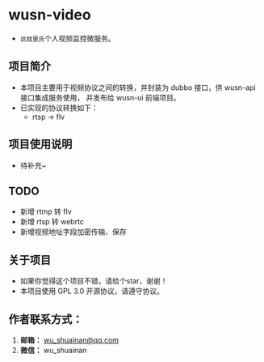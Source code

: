 # wusn-video
- `达娃里氏`个人视频监控微服务。

## 项目简介
- 本项目主要用于视频协议之间的转换，并封装为 dubbo 接口，供 wusn-api 接口集成服务使用， 并发布给 wusn-ui 前端项目。
- 已实现的协议转换如下：
  - rtsp -> flv

## 项目使用说明
- 待补充~

## TODO
- 新增 rtmp 转 flv
- 新增 rtsp 转 webrtc
- 新增视频地址字段加密传输、保存

## 关于项目
- 如果你觉得这个项目不错，请给个star，谢谢！
- 本项目使用 GPL 3.0 开源协议，请遵守协议。

## 作者联系方式：
1. **邮箱：** wu_shuainan@qq.com
2. **微信：** wu_shuainan
